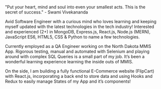 "Put your heart, mind and soul into even your smallest acts. This is the secret of success." - Swami Vivekananda

Avid Software Engineer with a curious mind who loves learning and keeping myself updated with the latest technologies in the tech industry! Interested and experienced (2+) in MongoDB, Express.js, React.js, Node.js (MERN), JavaScript ES6, HTML5, CSS & Python to name a few technologies. 

Currently employed as a QA Engineer working on the North Dakota MMIS App. Rigorous testing, manual and automated with Selenium and playing around with complex SQL Queries is a small part of my job. It’s been a wonderful learning experience learning the inside outs of MMIS.

On the side, I am building a fully functional E-Commerce website (FlipCart) with React.js, incorporating a back end to store data and using Hooks and Redux to easily manage States of my App and it’s components!

<!---
tanmaydhal/tanmaydhal is a ✨ special ✨ repository because its `README.md` (this file) appears on your GitHub profile.
You can click the Preview link to take a look at your changes.
--->
